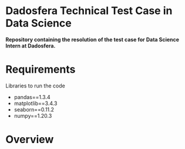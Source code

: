 # Dadosfera Technical Test Case in Data Science
**Repository containing the resolution of the test case for Data Science Intern at Dadosfera.**

# Requirements
Libraries to run the code
- pandas==1.3.4
- matplotlib==3.4.3
- seaborn==0.11.2
- numpy==1.20.3

# Overview



